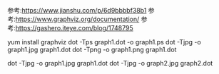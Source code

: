 参考:https://www.jianshu.com/p/6d9bbbbf38b1
参考:https://www.graphviz.org/documentation/
参考:https://gashero.iteye.com/blog/1748795

yum install graphviz
 dot -Tps graph1.dot -o graph1.ps
 dot -Tjpg -o graph1.jpg graph1.dot
 dot -Tpng -o graph1.png graph1.dot
 
 dot -Tjpg -o graph1.jpg graph1.dot
 dot -Tjpg -o graph2.jpg graph2.dot


